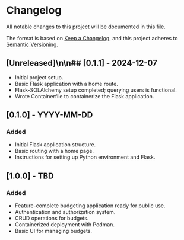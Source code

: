# Changelog

All notable changes to this project will be documented in this file.

The format is based on [Keep a Changelog](https://keepachangelog.com/en/1.0.0/),
and this project adheres to [Semantic Versioning](https://semver.org/spec/v2.0.0.html).

## [Unreleased]\n\n## [0.1.1] - 2024-12-07
- Initial project setup.
- Basic Flask application with a home route.
- Flask-SQLAlchemy setup completed; querying users is functional.
- Wrote Containerfile to containerize the Flask application.

## [0.1.0] - YYYY-MM-DD
### Added
- Initial Flask application structure.
- Basic routing with a home page.
- Instructions for setting up Python environment and Flask.

## [1.0.0] - TBD
### Added
- Feature-complete budgeting application ready for public use.
- Authentication and authorization system.
- CRUD operations for budgets.
- Containerized deployment with Podman.
- Basic UI for managing budgets.
